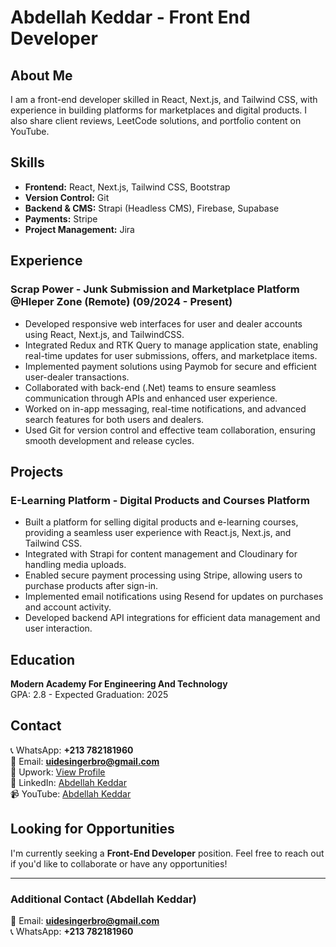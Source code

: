 # Abdellah Keddar - Front End Developer

## About Me
I am a front-end developer skilled in React, Next.js, and Tailwind CSS, with experience in building platforms for marketplaces and digital products. I also share client reviews, LeetCode solutions, and portfolio content on YouTube.

## Skills
- **Frontend:** React, Next.js, Tailwind CSS, Bootstrap
- **Version Control:** Git
- **Backend & CMS:** Strapi (Headless CMS), Firebase, Supabase
- **Payments:** Stripe
- **Project Management:** Jira

## Experience
### **Scrap Power - Junk Submission and Marketplace Platform** @Hleper Zone (Remote) (09/2024 - Present)
- Developed responsive web interfaces for user and dealer accounts using React, Next.js, and TailwindCSS.
- Integrated Redux and RTK Query to manage application state, enabling real-time updates for user submissions, offers, and marketplace items.
- Implemented payment solutions using Paymob for secure and efficient user-dealer transactions.
- Collaborated with back-end (.Net) teams to ensure seamless communication through APIs and enhanced user experience.
- Worked on in-app messaging, real-time notifications, and advanced search features for both users and dealers.
- Used Git for version control and effective team collaboration, ensuring smooth development and release cycles.

## Projects
### **E-Learning Platform - Digital Products and Courses Platform**
- Built a platform for selling digital products and e-learning courses, providing a seamless user experience with React.js, Next.js, and Tailwind CSS.
- Integrated with Strapi for content management and Cloudinary for handling media uploads.
- Enabled secure payment processing using Stripe, allowing users to purchase products after sign-in.
- Implemented email notifications using Resend for updates on purchases and account activity.
- Developed backend API integrations for efficient data management and user interaction.

## Education
**Modern Academy For Engineering And Technology**  
GPA: 2.8 - Expected Graduation: 2025

## Contact
📞 WhatsApp: **+213 782181960**  
📧 Email: **uidesingerbro@gmail.com**  
💼 Upwork: [View Profile](https://www.upwork.com/freelancers/)  
🔗 LinkedIn: [Abdellah Keddar](https://www.linkedin.com/in/)  
📹 YouTube: [Abdellah Keddar](https://www.youtube.com/)

## Looking for Opportunities
I'm currently seeking a **Front-End Developer** position. Feel free to reach out if you'd like to collaborate or have any opportunities!

---
### **Additional Contact (Abdellah Keddar)**
📧 Email: **uidesingerbro@gmail.com**  
📞 WhatsApp: **+213 782181960**



<!---
abdellahke/abdellahke is a ✨ special ✨ repository because its `README.md` (this file) appears on your GitHub profile.
You can click the Preview link to take a look at your changes.
--->
